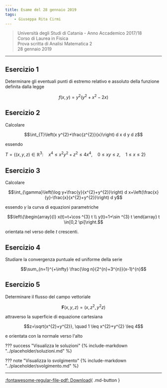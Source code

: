 ```yaml
---
title: Esame del 28 gennaio 2019
tags:
    - Giuseppa Rita Cirmi
---
```


>Università degli Studi di Catania - Anno Accademico 2017/18<br>
Corso di Laurea in Fisica<br>
Prova scritta di Analisi Matematica 2<br>
28 gennaio 2019

---

## Esercizio 1
Determinare gli eventuali punti di estremo relativo e assoluto della
    funzione definita dalla legge

$$f(x, y)=y^{2}\left(y^{2}+x^{2}-2 x\right)$$

## Esercizio 2
Calcolare

$$\int_{T}\left(x y^{2}+\frac{z^{2}}{x}\right) d x d y d z$$

essendo

$T=\left\{(x, y, z) \in \mathbb{R}^{3}: \quad x^{4} \leq x^{2} y^{2}+z^{2} \leq 4 x^{4}, \quad 0 \leq x y \leq z, \quad 1 \leq x \leq 2\right\}$

## Esercizio 3
Calcolare

$$\int_{\gamma}\left(\log y+\frac{y}{x^{2}+y^{2}}\right) d x+\left(\frac{x}{y}-\frac{x}{x^{2}+y^{2}}\right) d y$$

essendo $\gamma$ la curva di equazioni parametriche

$$\left\{\begin{array}{l}
x(t)=t+\cos ^{3} t \\
y(t)=1+\sin ^{3} t
\end{array} t \in[0,2 \pi]\right.$$

orientata nel verso delle $t$ crescenti.

## Esercizio 4
Studiare la convergenza puntuale ed uniforme della serie

$$\sum_{n=1}^{+\infty} \frac{\log n}{2^{n}+3^{n}}(x-1)^{n}$$

## Esercizio 5
Determinare il flusso del campo vettoriale

$$\mathbf{F}(x, y, z)=\left(x, z^{2}, y^{2} z\right)$$

attraverso la superficie di equazione cartesiana

$$z=\sqrt{x^{2}+y^{2}}, \quad 1 \leq x^{2}+y^{2} \leq 4$$

e orientata con la normale verso l'alto

??? success "Visualizza le soluzioni"
    {% include-markdown "../placeholder/soluzioni.md" %}

??? note "Visualizza lo svolgimento"
    {% include-markdown "../placeholder/svolgimento.md" %}

---

[:fontawesome-regular-file-pdf: Download](pdf/2019-01-28.pdf){ .md-button }
